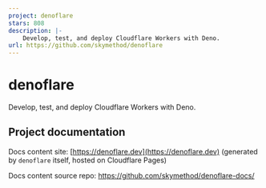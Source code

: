 ```yaml
---
project: denoflare
stars: 808
description: |-
    Develop, test, and deploy Cloudflare Workers with Deno.
url: https://github.com/skymethod/denoflare
---
```


# denoflare
Develop, test, and deploy Cloudflare Workers with Deno.

## Project documentation
Docs content site: [https://denoflare.dev](https://denoflare.dev) (generated by `denoflare` itself, hosted on Cloudflare Pages)

Docs content source repo: https://github.com/skymethod/denoflare-docs/

